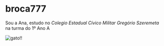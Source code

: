 # broca777
Sou a Ana, estudo no _Colegio Estadual Cívico Militar Gregório Szeremeta_ na turma do 1º Ano A

![gato](https://media.tenor.com/w_ye4QI4IN4AAAAM/laughing-kitty-cat.gif)!!
